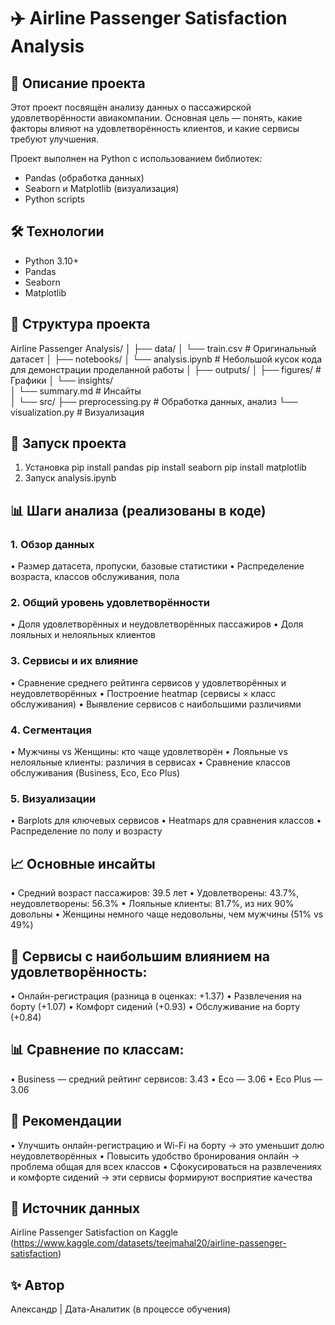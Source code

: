 # ✈️ Airline Passenger Satisfaction Analysis

## 📌 Описание проекта
Этот проект посвящён анализу данных о пассажирской удовлетворённости авиакомпании.
Основная цель — понять, какие факторы влияют на удовлетворённость клиентов,
и какие сервисы требуют улучшения.

Проект выполнен на Python с использованием библиотек:
- Pandas (обработка данных)
- Seaborn и Matplotlib (визуализация)
- Python scripts

## 🛠 Технологии
- Python 3.10+
- Pandas
- Seaborn
- Matplotlib

## 📂 Структура проекта
Airline Passenger Analysis/
│
├── data/
│   └── train.csv       # Оригинальный датасет
│
├── notebooks/
│   └── analysis.ipynb  # Небольшой кусок кода для демонстрации проделанной работы
│
├── outputs/
│   ├── figures/         # Графики 
│   └── insights/              
│       └── summary.md   # Инсайты   
│
└── src/
    ├── preprocessing.py # Обработка данных, анализ
    └── visualization.py # Визуализация

              
## 🚀 Запуск проекта 
1. Установка
pip install pandas
pip install seaborn
pip install matplotlib
2. Запуск
analysis.ipynb


## 📊 Шаги анализа (реализованы в коде)
 ### 1. Обзор данных
 • Размер датасета, пропуски, базовые статистики
 • Распределение возраста, классов обслуживания, пола
 ### 2. Общий уровень удовлетворённости
 • Доля удовлетворённых и неудовлетворённых пассажиров
 • Доля лояльных и нелояльных клиентов
 ### 3. Сервисы и их влияние
 • Сравнение среднего рейтинга сервисов у удовлетворённых и неудовлетворённых
 • Построение heatmap (сервисы × класс обслуживания)
 • Выявление сервисов с наибольшими различиями
 ### 4. Сегментация
 • Мужчины vs Женщины: кто чаще удовлетворён
 • Лояльные vs нелояльные клиенты: различия в сервисах
 • Сравнение классов обслуживания (Business, Eco, Eco Plus)
 ### 5. Визуализации
 • Barplots для ключевых сервисов
 • Heatmaps для сравнения классов
 • Распределение по полу и возрасту

## 📈 Основные инсайты
 • Средний возраст пассажиров: 39.5 лет
 • Удовлетворены: 43.7%, неудовлетворены: 56.3%
 • Лояльные клиенты: 81.7%, из них 90% довольны
 • Женщины немного чаще недовольны, чем мужчины (51% vs 49%)

## 🔑 Сервисы с наибольшим влиянием на удовлетворённость:
 • Онлайн-регистрация (разница в оценках: +1.37)
 • Развлечения на борту (+1.07)
 • Комфорт сидений (+0.93)
 • Обслуживание на борту (+0.84)

## 📊 Сравнение по классам:
 • Business — средний рейтинг сервисов: 3.43
 • Eco — 3.06
 • Eco Plus — 3.06

## 📑 Рекомендации
 • Улучшить онлайн-регистрацию и Wi-Fi на борту → это уменьшит долю неудовлетворённых
 • Повысить удобство бронирования онлайн → проблема общая для всех классов
 • Сфокусироваться на развлечениях и комфорте сидений → эти сервисы формируют восприятие качества

## 📌 Источник данных
Airline Passenger Satisfaction on Kaggle (https://www.kaggle.com/datasets/teejmahal20/airline-passenger-satisfaction)
## ✨ Автор
Александр | Дата-Аналитик (в процессе обучения)
